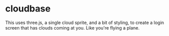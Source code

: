# cloudbase
This uses three.js, a single cloud sprite, and a bit of styling, to create a login screen that has clouds coming at you. Like you're flying a plane.
